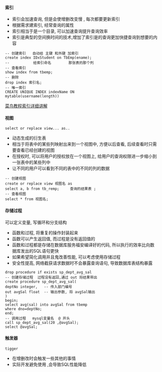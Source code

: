 

#### 索引

- 索引会加速查询, 但是会使增删改变慢 , 每次都要更新索引
- 根据需求建索引, 经常查询的属性
- 索引相当于是一个目录, 可以加速查询提升查询效率
- 索引是典型的空间换时间的技术,增加了索引是的查询更加快捷查询到想要的内容

```mysql
-- 创建索引   自动给 主键 和外键 加索引 
create index IDxStudent on TbEmp(ename);
--           给索引命名        那张表的那个列
-- 查看索引
show index from tbemp;
-- 删除
drop index 索引名;
-- 唯一索引
CREATE UNIQUE INDEX indexName ON
mytable(username(length)) 
```

[菜鸟教程索引详细讲解](http://www.runoob.com/mysql/mysql-index.html)

#### 视图

`select or replace view... as.. `

- 动态生成的衍生表
- 相当于将表中的某些列映射出来到一个视图中, 方便以后查看, 后续查看时只需要查看已经创建的视图
- 在授权时, 可以将用户的授权放在一个视图上, 给用户的查询权限进一步缩小到一张表中的某些列中
- 让不同的用户可以看到不同的表中的不同的列的数据

```mysql
-- 创建视图
create or replace view 视图名 as 
select a, b from tb_remp;     查询的结果表 ;
-- 查看视图
select * from 视图名;
```

#### 存储过程

可以定义变量, 写循环和分支结构

- 函数和过程, 将重复的操作封装起来
- 函数可以产生返回值, 而过程是没有返回值的
- 函数和过程都是存储在数据库服务福安编译好的代码, 所以执行的效率比向数据库发出的SQL语句更快
- 如果希望简化调用并且鬼改善性能, 可以考虑使用存储过程
- 安全性提高, 网络截获请求数据时不会暴露查询语句, 导致数据库表结构暴露

```mysql
drop procedure if exists sp_dept_avg_sal
-- 创建存储过程  过程没有返回,通过 out 将结果带出
create procedure sp_dept_avg_sal(
deptNo integer,   -- 传入部门编号
out avgSal float  -- 输出参数, 将 avgSal输出
)
begin;
select avg(sal) into avgSal from tbemp 
where dno=deptNo;
end;
-- 调用过程   mysql变量名  @ 开头  
call sp_dept_avg_sal(20 ,@avgSal);
select @avgSal;
```

#### 触发器

`tigger`

- 在增删改时会触发一些其他的事情
- 实际开发避免使用 ,会导致SQL性能降低